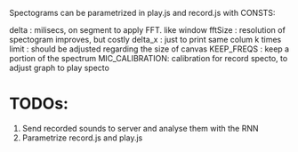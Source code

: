

Spectograms can be parametrized in play.js and record.js with CONSTS:

delta   :  milisecs, on segment to apply FFT. like window
fftSize : resolution of spectogram improves, but costly
delta_x    : just to print same colum k times
limit : should be adjusted regarding the size of canvas
KEEP_FREQS : keep a portion of the spectrum
MIC_CALIBRATION: calibration for record specto, to adjust graph to play specto

# TODOs:

1. Send recorded sounds to server and analyse them with the RNN
2. Parametrize record.js and play.js